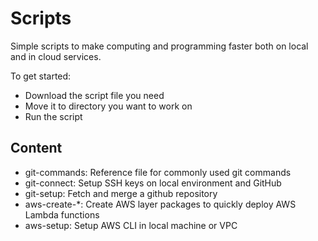 # Scripts

Simple scripts to make computing and programming faster both on local and in cloud services.

To get started:
- Download the script file you need
- Move it to directory you want to work on
- Run the script

## Content

- git-commands: Reference file for commonly used git commands
- git-connect: Setup SSH keys on local environment and GitHub
- git-setup: Fetch and merge a github repository
- aws-create-*: Create AWS layer packages to quickly deploy AWS Lambda functions
- aws-setup: Setup AWS CLI in local machine or VPC
